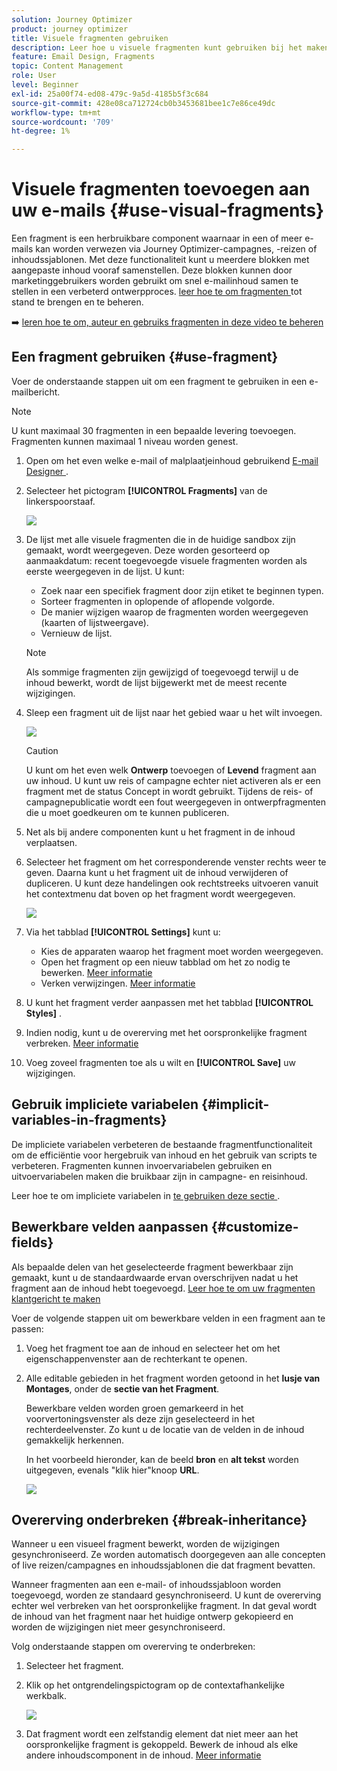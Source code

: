 ```yaml
---
solution: Journey Optimizer
product: journey optimizer
title: Visuele fragmenten gebruiken
description: Leer hoe u visuele fragmenten kunt gebruiken bij het maken van e-mails in Journey Optimizer-campagnes en -reizen
feature: Email Design, Fragments
topic: Content Management
role: User
level: Beginner
exl-id: 25a00f74-ed08-479c-9a5d-4185b5f3c684
source-git-commit: 428e08ca712724cb0b3453681bee1c7e86ce49dc
workflow-type: tm+mt
source-wordcount: '709'
ht-degree: 1%

---
```


# Visuele fragmenten toevoegen aan uw e-mails {#use-visual-fragments}

Een fragment is een herbruikbare component waarnaar in een of meer e-mails kan worden verwezen via Journey Optimizer-campagnes, -reizen of inhoudssjablonen. Met deze functionaliteit kunt u meerdere blokken met aangepaste inhoud vooraf samenstellen. Deze blokken kunnen door marketinggebruikers worden gebruikt om snel e-mailinhoud samen te stellen in een verbeterd ontwerpproces. [ leer hoe te om fragmenten ](../content-management/fragments.md) tot stand te brengen en te beheren.

➡️ [ leren hoe te om, auteur en gebruiks fragmenten in deze video te beheren ](../content-management/fragments.md#video-fragments)

## Een fragment gebruiken {#use-fragment}

Voer de onderstaande stappen uit om een fragment te gebruiken in een e-mailbericht.

>[!NOTE]
>
>U kunt maximaal 30 fragmenten in een bepaalde levering toevoegen. Fragmenten kunnen maximaal 1 niveau worden genest.


1. Open om het even welke e-mail of malplaatjeinhoud gebruikend [ E-mail Designer ](get-started-email-design.md).

1. Selecteer het pictogram **[!UICONTROL Fragments]** van de linkerspoorstaaf.

   ![](assets/fragments-in-designer.png)

1. De lijst met alle visuele fragmenten die in de huidige sandbox zijn gemaakt, wordt weergegeven. Deze worden gesorteerd op aanmaakdatum: recent toegevoegde visuele fragmenten worden als eerste weergegeven in de lijst. U kunt:

   * Zoek naar een specifiek fragment door zijn etiket te beginnen typen.
   * Sorteer fragmenten in oplopende of aflopende volgorde.
   * De manier wijzigen waarop de fragmenten worden weergegeven (kaarten of lijstweergave).
   * Vernieuw de lijst.

   >[!NOTE]
   >
   >Als sommige fragmenten zijn gewijzigd of toegevoegd terwijl u de inhoud bewerkt, wordt de lijst bijgewerkt met de meest recente wijzigingen.

1. Sleep een fragment uit de lijst naar het gebied waar u het wilt invoegen.

   ![](assets/fragment-insert.png)

   >[!CAUTION]
   >
   >U kunt om het even welk **Ontwerp** toevoegen of **Levend** fragment aan uw inhoud. U kunt uw reis of campagne echter niet activeren als er een fragment met de status Concept in wordt gebruikt. Tijdens de reis- of campagnepublicatie wordt een fout weergegeven in ontwerpfragmenten die u moet goedkeuren om te kunnen publiceren.

1. Net als bij andere componenten kunt u het fragment in de inhoud verplaatsen.

1. Selecteer het fragment om het corresponderende venster rechts weer te geven. Daarna kunt u het fragment uit de inhoud verwijderen of dupliceren. U kunt deze handelingen ook rechtstreeks uitvoeren vanuit het contextmenu dat boven op het fragment wordt weergegeven.

   ![](assets/fragment-right-pane.png)

1. Via het tabblad **[!UICONTROL Settings]** kunt u:

   * Kies de apparaten waarop het fragment moet worden weergegeven.
   * Open het fragment op een nieuw tabblad om het zo nodig te bewerken. [Meer informatie](../content-management/fragments.md#edit-fragments)
   * Verken verwijzingen. [Meer informatie](../content-management/fragments.md#explore-references)

1. U kunt het fragment verder aanpassen met het tabblad **[!UICONTROL Styles]** .

1. Indien nodig, kunt u de overerving met het oorspronkelijke fragment verbreken. [Meer informatie](#break-inheritance)

1. Voeg zoveel fragmenten toe als u wilt en **[!UICONTROL Save]** uw wijzigingen.

## Gebruik impliciete variabelen {#implicit-variables-in-fragments}

De impliciete variabelen verbeteren de bestaande fragmentfunctionaliteit om de efficiëntie voor hergebruik van inhoud en het gebruik van scripts te verbeteren. Fragmenten kunnen invoervariabelen gebruiken en uitvoervariabelen maken die bruikbaar zijn in campagne- en reisinhoud.

Leer hoe te om impliciete variabelen in [ te gebruiken deze sectie ](../personalization/use-expression-fragments.md#implicit-variables).

## Bewerkbare velden aanpassen {#customize-fields}

Als bepaalde delen van het geselecteerde fragment bewerkbaar zijn gemaakt, kunt u de standaardwaarde ervan overschrijven nadat u het fragment aan de inhoud hebt toegevoegd. [ Leer hoe te om uw fragmenten klantgericht te maken ](../content-management/customizable-fragments.md)

Voer de volgende stappen uit om bewerkbare velden in een fragment aan te passen:

1. Voeg het fragment toe aan de inhoud en selecteer het om het eigenschappenvenster aan de rechterkant te openen.

1. Alle editable gebieden in het fragment worden getoond in het **lusje van Montages**, onder de **sectie van het Fragment**.

   Bewerkbare velden worden groen gemarkeerd in het voorvertoningsvenster als deze zijn geselecteerd in het rechterdeelvenster. Zo kunt u de locatie van de velden in de inhoud gemakkelijk herkennen.

   In het voorbeeld hieronder, kan de beeld **bron** en **alt tekst** worden uitgegeven, evenals &quot;klik hier&quot;knoop **URL**.

   ![](assets/fragment-editable.png)

## Overerving onderbreken {#break-inheritance}

Wanneer u een visueel fragment bewerkt, worden de wijzigingen gesynchroniseerd. Ze worden automatisch doorgegeven aan alle concepten of live reizen/campagnes en inhoudssjablonen die dat fragment bevatten.

Wanneer fragmenten aan een e-mail- of inhoudssjabloon worden toegevoegd, worden ze standaard gesynchroniseerd. U kunt de overerving echter wel verbreken van het oorspronkelijke fragment. In dat geval wordt de inhoud van het fragment naar het huidige ontwerp gekopieerd en worden de wijzigingen niet meer gesynchroniseerd.

Volg onderstaande stappen om overerving te onderbreken:

1. Selecteer het fragment.

1. Klik op het ontgrendelingspictogram op de contextafhankelijke werkbalk.

   ![](assets/fragment-break-inheritance.png)

1. Dat fragment wordt een zelfstandig element dat niet meer aan het oorspronkelijke fragment is gekoppeld. Bewerk de inhoud als elke andere inhoudscomponent in de inhoud. [Meer informatie](content-components.md)
